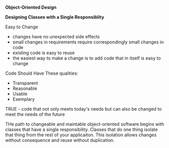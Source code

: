 **Object-Oriented Design**


**Designing Classes with a Single Responsiblity**

Easy to Change
- changes have no unexpected side effects
- small changes in requirements require correspondingly small changes in code
- existing code is easy to reuse
- the easiest way to make a change is to add code that in itself is easy to change

Code Should Have These qualities: 
- Transparent
- Reasonable
- Usable
- Exemplary

TRUE - code that not only meets today's needs but can also be changed to meet the needs of the future

THe path to changeable and maintable object-oriented software begins with classes that have a single responsibility. Classes that do one thing isolate that thing from the rest of your applicaiton. This isolation allows changes without consequence and reuse without duplication. 
